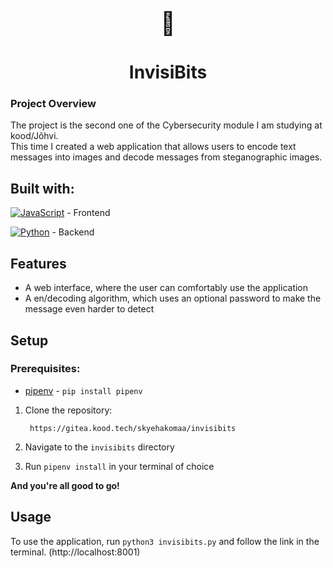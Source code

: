 <p style="text-align: center; font-size: 36px">📸</p>
<h1 style="text-align: center">InvisiBits</h1>
<p style="text-align: center"></p>

### Project Overview
The project is the second one of the Cybersecurity module I am studying at kood/Jõhvi.  
This time I created a web application that allows users to encode text messages into images and decode messages from steganographic images. 

## Built with:
[![JavaScript](https://img.shields.io/badge/JavaScript-F7DF1E?logo=javascript&logoColor=000)](https://developer.mozilla.org/en-US/docs/Web/JavaScript) - Frontend

[![Python](https://img.shields.io/badge/Python-3776AB?logo=python&logoColor=fff)](#) - Backend
## Features
* A web interface, where the user can comfortably use the application
* A en/decoding algorithm, which uses an optional password to make the message even harder to detect 

## Setup
### Prerequisites:
- [pipenv](https://pipenv.pypa.io/en/latest/) - ```pip install pipenv```

1. Clone the repository:  

        https://gitea.kood.tech/skyehakomaa/invisibits

2. Navigate to the `invisibits` directory  

3. Run `pipenv install` in your terminal of choice

**And you're all good to go!**
## Usage
To use the application, run `python3 invisibits.py` and follow the link in the terminal. (http://localhost:8001)
